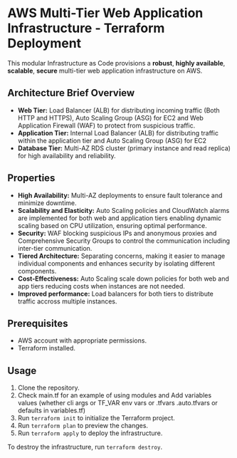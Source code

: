 # AWS Multi-Tier Web Application Infrastructure - Terraform Deployment

This modular Infrastructure as Code provisions a **robust**, **highly available**, **scalable**, **secure** multi-tier web application infrastructure on AWS.

## Architecture Brief Overview
* **Web Tier:** Load Balancer (ALB) for distributing incoming traffic (Both HTTP and HTTPS), Auto Scaling Group (ASG) for EC2 and Web Application Firewall (WAF) to protect from suspicious traffic.
* **Application Tier:** Internal Load Balancer (ALB) for distributing traffic within the application tier and Auto Scaling Group (ASG) for EC2
* **Database Tier:** Multi-AZ RDS cluster (primary instance and read replica) for high availability and reliability.

## Properties
* **High Availability:** Multi-AZ deployments to ensure fault tolerance and minimize downtime.
* **Scalability and Elasticity:** Auto Scaling policies and CloudWatch alarms are implemented for both web and application tiers enabling dynamic scaling based on CPU utilization, ensuring optimal performance.
* **Security:** WAF blocking suspicious IPs and anonymous proxies and Comprehensive Security Groups to control the communication including inter-tier communication.
* **Tiered Architecture:** Separating concerns, making it easier to manage individual components and enhances security by isolating different components.
* **Cost-Effectiveness:** Auto Scaling scale down policies for both web and app tiers reducing costs when instances are not needed.
* **Improved performance:** Load balancers for both tiers to distribute traffic accross multiple instances.

## Prerequisites

* AWS account with appropriate permissions.
* Terraform installed.
  
## Usage

1.  Clone the repository.
2.  Check main.tf for an example of using modules and Add variables values (whether cli args or TF_VAR env vars or .tfvars .auto.tfvars or defaults in variables.tf)
3.  Run `terraform init` to initialize the Terraform project.
4.  Run `terraform plan` to preview the changes.
5.  Run `terraform apply` to deploy the infrastructure.

To destroy the infrastructure, run `terraform destroy`.
